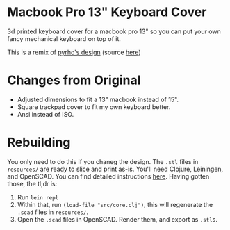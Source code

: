 # Macbook Pro 13" Keyboard Cover

3d printed keyboard cover for a macbook pro 13" so you can put your own fancy
mechanical keyboard on top of it.  

This is a remix of [pyrho's design](https://www.thingiverse.com/thing:3798064) (source [here](https://github.com/pyrho/cad/tree/master/macbook-kb-cover))

# Changes from Original

* Adjusted dimensions to fit a 13" macbook instead of 15".
* Square trackpad cover to fit my own keyboard better.
* Ansi instead of ISO. 

# Rebuilding

You only need to do this if you chaneg the design. The `.stl` files in
`resources/` are ready to slice and print as-is. You'll need Clojure,
Leiningen, and OpenSCAD. You can find detailed instructions
[here](https://github.com/adereth/dactyl-keyboard#generating-a-design). Having
gotten those, the tl;dr is:

1. Run `lein repl`
2. Within that, run `(load-file "src/core.clj")`, this will regenerate the `.scad` files in `resources/`.
3. Open the `.scad` files in OpenSCAD. Render them, and export as `.stl`s. 

